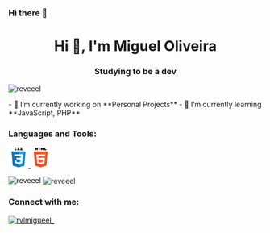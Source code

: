 ### Hi there 👋

<!--
**reveeel/reveeel** is a ✨ _special_ ✨ repository because its `README.md` (this file) appears on your GitHub profile.

Here are some ideas to get you started:

- 🔭 I’m currently working on ...
- 🌱 I’m currently learning ...
- 👯 I’m looking to collaborate on ...
- 🤔 I’m looking for help with ...
- 💬 Ask me about ...
- 📫 How to reach me: ...
- 😄 Pronouns: ...
- ⚡ Fun fact: ...
-->
<h1 align="center">Hi 👋, I'm Miguel Oliveira</h1>
<h3 align="center">Studying to be a dev</h3>

<p align="left"> <img src="https://komarev.com/ghpvc/?username=reveeel&label=Profile%20views&color=0e75b6&style=flat" alt="reveeel" /> </p>
- 🔭 I’m currently working on **Personal Projects**
- 🌱 I’m currently learning **JavaScript, PHP**

<h3 align="left">Languages and Tools:</h3>
<p align="left"> <a href="https://www.w3schools.com/css/" target="_blank" rel="noreferrer"> <img src="https://raw.githubusercontent.com/devicons/devicon/master/icons/css3/css3-original-wordmark.svg" alt="css3" width="40" height="40"/> </a> <a href="https://www.w3.org/html/" target="_blank" rel="noreferrer"> <img src="https://raw.githubusercontent.com/devicons/devicon/master/icons/html5/html5-original-wordmark.svg" alt="html5" width="40" height="40"/> </a> </p>

<p><img align="left" src="https://github-readme-stats.vercel.app/api/top-langs?username=reveeel&show_icons=true&locale=en&layout=compact" alt="reveeel" /></p>

<p>&nbsp;<img align="center" src="https://github-readme-stats.vercel.app/api?username=reveeel&show_icons=true&locale=en" alt="reveeel" /></p>


<h3 align="left">Connect with me:</h3>
<p align="left">
<a href="https://instagram.com/rvlmigueel_" target="blank"><img align="center" src="https://raw.githubusercontent.com/rahuldkjain/github-profile-readme-generator/master/src/images/icons/Social/instagram.svg" alt="rvlmigueel_" height="30" width="40" /></a>
</p>



